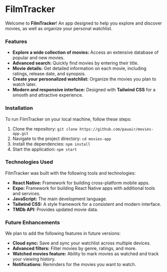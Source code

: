# FilmTracker

Welcome to **FilmTracker**! An app designed to help you explore and discover movies, as well as organize your personal watchlist. 


### Features

- **Explore a wide collection of movies:** Access an extensive database of popular and new movies.  
- **Advanced search:** Quickly find movies by entering their title.  
- **Movie details:** Get detailed information on each movie, including ratings, release date, and synopsis.  
- **Create your personalized watchlist:** Organize the movies you plan to watch later.  
- **Modern and responsive interface:** Designed with **Tailwind CSS** for a smooth and attractive experience. 


### Installation

To run FilmTracker on your local machine, follow these steps:

1. Clone the repository: `git clone https://github.com/pauair/movies-app.git`
2. Navigate to the project directory: `cd movies-app`
3. Install the dependencies: `npm install`
4. Start the application: `npm start`


### Technologies Used 

FilmTracker was built with the following tools and technologies:

- **React Native:** Framework for building cross-platform mobile apps.
- **Expo:** Framework for building React Native apps with additional tools and services.
- **JavaScript:** The main development language.
- **Tailwind CSS:** A style framework for a consistent and modern interface.
- **TMDb API:** Provides updated movie data.


### Future Enhancements

We plan to add the following features in future versions:

- **Cloud sync:** Save and sync your watchlist across multiple devices.
- **Advanced filters:** Filter movies by genre, ratings, and more.
- **Watched movies feature:** Ability to mark movies as watched and track your viewing history.
- **Notifications:** Reminders for the movies you want to watch.
